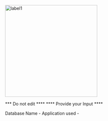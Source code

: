 <img width="300" alt="label1" src="https://github.com/brgeetha3/PR-parameter/assets/117840807/280ba51f-2288-4493-a67f-387f4ca68b7e">

*** Do not edit **** 
**** Provide your Input ****

Database Name -
Application used -
